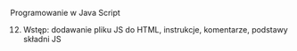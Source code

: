 Programowanie w Java Script

12. Wstęp: dodawanie pliku JS do HTML, instrukcje, komentarze, podstawy składni JS
